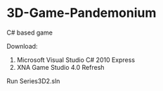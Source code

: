 # 3D-Game-Pandemonium
C# based game

Download:
1. Microsoft Visual Studio C# 2010 Express
2. XNA Game Studio 4.0 Refresh

Run Series3D2.sln
